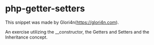 # php-getter-setters
This snippet was made by Glori4n(https://glori4n.com).

An exercise utilizing the __constructor, the Getters and Setters and the Inheritance concept.